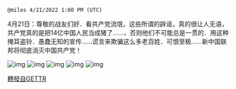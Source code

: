 `@miles 4/21/2022 1:00 PM (UTC)`

4月21日：尊敬的战友们好．看共产党流氓，这些所谓的辟谣，真的很让人无语，共产党真的是把14亿中国人民当成猪了……，否则他们不可能总是一贯的．用这种掩耳盗铃．愚蠢无知的宣传……谎言来欺骗这么多老百姓．可恨至极……新中国联邦将彻底消灭中国共产党！

![img](https://media.gettr.com/group32/getter/2022/04/21/13/d19f2b0a-a2a5-a4c5-ba17-591734aa73e3/fc6c989cf320788fe6f764aa1661f28c.jpg)
![img](https://media.gettr.com/group38/getter/2022/04/21/13/b729e728-4b02-88c3-dc8f-5e8a765d1b8c/d87c8e0a27d9d1c8c4944faaa284eb13.jpg)
![img](https://media.gettr.com/group11/getter/2022/04/21/13/b56a820f-1b78-db01-480b-f9bef08afae7/cf7975d1dc4d7c7928c0fc6ab13176ef.jpg)
![img](https://media.gettr.com/group23/getter/2022/04/21/13/7f57ef43-d096-f2fa-f087-d9bf9a174caa/205e504723459831232108c770fdf0da.jpg)
![img](https://media.gettr.com/group20/getter/2022/04/21/13/d2a83600-85a5-c12f-fcc4-f4626909ff25/dc8d4779f000e561244dab619b43d6c6.jpg)

[轉發自GETTR](https://gettr.com/post/p16da6idf77)
